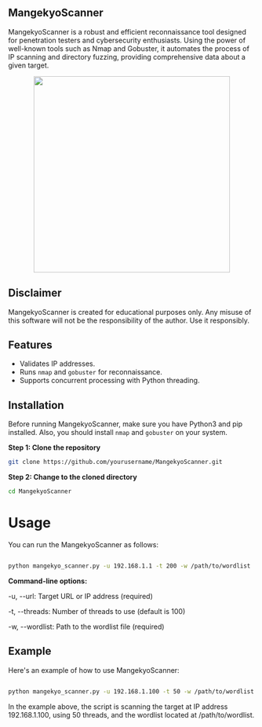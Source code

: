 ## MangekyoScanner
MangekyoScanner is a robust and efficient reconnaissance tool designed for penetration testers and cybersecurity enthusiasts. Using the power of well-known tools such as Nmap and Gobuster, it automates the process of IP scanning and directory fuzzing, providing comprehensive data about a given target.

<p align="center">
  <img src="https://upload.wikimedia.org/wikipedia/commons/thumb/a/aa/Mangekyou_Sharingan_Sasuke_%28Eternal%29.svg/1200px-Mangekyou_Sharingan_Sasuke_%28Eternal%29.svg.png" width="400" height="400">
</p>

## Disclaimer
MangekyoScanner is created for educational purposes only. Any misuse of this software will not be the responsibility of the author. Use it responsibly.

## Features

- Validates IP addresses.
- Runs `nmap` and `gobuster` for reconnaissance.
- Supports concurrent processing with Python threading.

## Installation

Before running MangekyoScanner, make sure you have Python3 and pip installed. Also, you should install `nmap` and `gobuster` on your system.

**Step 1: Clone the repository**

```bash
git clone https://github.com/yourusername/MangekyoScanner.git
```
**Step 2: Change to the cloned directory**

```bash
cd MangekyoScanner
```

# Usage

You can run the MangekyoScanner as follows:

```bash

python mangekyo_scanner.py -u 192.168.1.1 -t 200 -w /path/to/wordlist
```

**Command-line options:**

-u, --url: Target URL or IP address (required)

-t, --threads: Number of threads to use (default is 100)

-w, --wordlist: Path to the wordlist file (required)

## Example

Here's an example of how to use MangekyoScanner:

```bash

python mangekyo_scanner.py -u 192.168.1.100 -t 50 -w /path/to/wordlist
```

In the example above, the script is scanning the target at IP address 192.168.1.100, using 50 threads, and the wordlist located at /path/to/wordlist.
